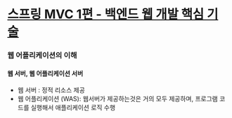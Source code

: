 # [스프링 MVC 1편 - 백엔드 웹 개발 핵심 기술](https://www.inflearn.com/course/%EC%8A%A4%ED%94%84%EB%A7%81-mvc-1/)

### 웹 어플리케이션의 이해
#### 웹 서버, 웹 어플리케이션 서버
- 웹 서버 : 정적 리소스 제공
- 웹 어플리케이션 (WAS): 웹서버가 제공하는것은 거의 모두 제공하며, 프로그램 코드를 실행해서 애플리케이션 로직 수행
